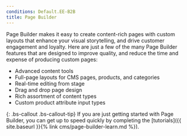 ```yaml
---
conditions: Default.EE-B2B
title: Page Builder
---
```


Page Builder makes it easy to create content-rich pages with custom layouts that enhance your visual storytelling, and drive customer engagement and loyalty. Here are just a few of the many Page Builder features that are designed to improve quality, and reduce the time and expense of producing custom pages:

- Advanced content tools
- Full-page layouts for CMS pages, products, and categories
- Real-time editing from stage
- Drag and drop page design
- Rich assortment of content types
- Custom product attribute input types

{: .bs-callout .bs-callout-tip}
If you are just getting started with Page Builder, you can get up to speed quickly by completing the [tutorials]({{ site.baseurl }}{% link cms/page-builder-learn.md %}).
